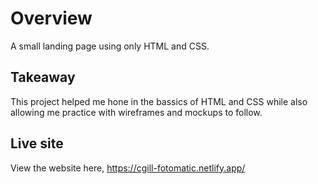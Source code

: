 # Overview

A small landing page using only HTML and CSS.

## Takeaway

This project helped me hone in the bassics of HTML and CSS while also allowing me practice with wireframes and mockups to follow.

## Live site

View the website here, https://cgill-fotomatic.netlify.app/
